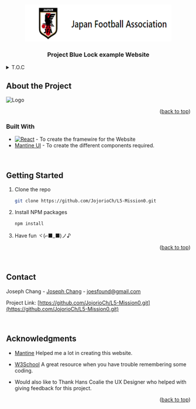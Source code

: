 <a name="readme-top"></a>

<div align="center">
  <a href="https://github.com/JojorioCh/L5-Mission0">
    <img src="src/components/images/JFALogo2.png" alt="Logo" width="400" height="100">
  </a>
<h3 align="center">Project Blue Lock example Website</h3>
</div>
<details>
<summary>T.O.C</summary>
<ol>
   <li>
      <a href="#about-the-project">About The Project</a>
      <ul>
        <li><a href="#built-with">Built With</a></li>
      </ul>
    </li>
    <li>
      <a href="#getting-started">Getting Started</a>
    </li>
    <li><a href="#contact">Contact</a></li>
    <li><a href="#acknowledgments">Acknowledgments</a></li>
  </ol>
</details>

## About the Project

<img src="/src/components/images/bluelockss.png" alt="Logo">

<p align="right">(<a href="#readme-top">back to top</a>)</p>

### Built With

- [![React][React.js]][React-url] - To create the framewire for the Website
- [Mantine UI](https://mantine.dev) - To create the different components required.

<br />

## Getting Started

1. Clone the repo
   ```sh
   git clone https://github.com/JojorioCh/L5-Mission0.git
   ```
2. Install NPM packages
   ```sh
   npm install
   ```
3. Have fun ヾ(⌐■_■)ノ♪

<p align="right">(<a href="#readme-top">back to top</a>)</p>

<br/>

## Contact

Joseph Chang - [Joseph Chang](https://www.linkedin.com/in/joseph-chang-b25977144/) - joesfound@gmail.com

Project Link: [https://github.com/JojorioCh/L5-Mission0.git](https://github.com/JojorioCh/L5-Mission0.git)

<br />

## Acknowledgments

- [Mantine](https://mantine.dev/) Helped me a lot in creating this website.

- [W3School](https://www.w3schools.com/) A great resource when you have trouble remembering some coding.

- Would also like to Thank Hans Coalie the UX Designer who helped with giving feedback for this project.

<p align="right">(<a href="#readme-top">back to top</a>)</p>

<!-- MARKDOWN LINKS & IMAGES -->
<!-- https://www.markdownguide.org/basic-syntax/#reference-style-links -->

[React.js]: https://img.shields.io/badge/React-20232A?style=for-the-badge&logo=react&logoColor=61DAFB
[React-url]: https://reactjs.org/
